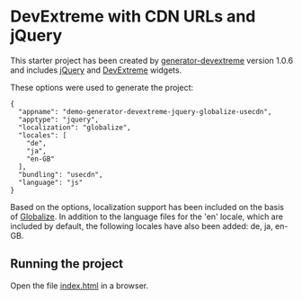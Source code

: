# DevExtreme with CDN URLs and jQuery

This starter project has been created by [generator-devextreme](https://github.com/oliversturm/generator-devextreme) version 1.0.6 and includes [jQuery](https://jquery.com/) and [DevExtreme](https://js.devexpress.com/) widgets. 

These options were used to generate the project:

```
{
  "appname": "demo-generator-devextreme-jquery-globalize-usecdn",
  "apptype": "jquery",
  "localization": "globalize",
  "locales": [
    "de",
    "ja",
    "en-GB"
  ],
  "bundling": "usecdn",
  "language": "js"
}
```

Based on the options, localization support has been included on the basis of [Globalize](https://github.com/globalizejs/globalize). In addition to the language files for the 'en' locale, which are included by default, the following locales have also been added: de, ja, en-GB.

## Running the project

Open the file [index.html](index.html) in a browser.

